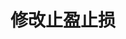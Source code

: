 ---
title: 修改止盈止损
position_number: 12
type: post
description: /v1/entrust/update-profit-stop
parameters:
  - name: profitId
    type: integer
    mandatory: true
    default: N/A
    description: 止盈止损id
    ranges:
  - name: triggerProfitPrice
    type: number
    mandatory: false
    default: N/A
    description: 止盈触发价
    ranges:
  - name: triggerStopPrice
    type: number
    mandatory: false
    default: N/A
    description: 止损触发价
    ranges:
right_code_blocks:
  - code_block: |-
      {
        "error": {
          "code": "",
          "msg": ""
        },
        "msgInfo": "",
        "result": {},
        "returnCode": 0
      }
    title: Response
    language: json
---
